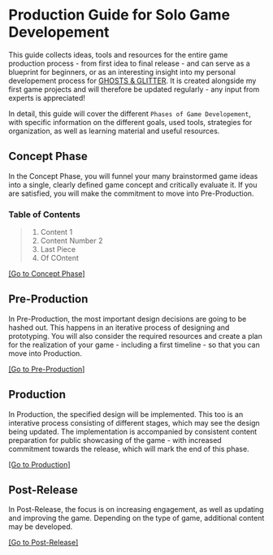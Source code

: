 # Production Guide for Solo Game Developement

This guide collects ideas, tools and resources for the entire game production process - from first idea to final release - and can serve as a blueprint for beginners, or as an interesting insight into my personal developement process for [GHOSTS & GLITTER](https://www.youtube.com/@ghostsnglitter). It is created alongside my first game projects and will therefore be updated regularly - any input from experts is appreciated!

In detail, this guide will cover the different `Phases of Game Developement`, with specific information on the different goals, used tools, strategies for organization, as well as learning material and useful resources.

<a name="concept-phase"></a>
## Concept Phase

In the Concept Phase, you will funnel your many brainstormed game ideas into a single, clearly defined game concept and critically evaluate it. If you are satisfied, you will make the commitment to move into Pre-Production.

### Table of Contents
> 1. Content 1
> 2. Content Number 2
> 3. Last Piece
> 4. Of COntent

[[Go to Concept Phase]](1_ConceptPhase.md)

<a name="pre-production"></a>
## Pre-Production

In Pre-Production, the most important design decisions are going to be hashed out. This happens in an iterative process of designing and prototyping. You will also consider the required resources and create a plan for the realization of your game - including a first timeline - so that you can move into Production.

[[Go to Pre-Production]](2_PreProduction.md)

<a name="production"></a>
## Production

In Production, the specified design will be implemented. This too is an interative process consisting of different stages, which may see the design being updated. The implementation is accompanied by consistent content preparation for public showcasing of the game - with increased commitment towards the release, which will mark the end of this phase.

[[Go to Production]](3_Production.md)

<a name="post-release"></a>
## Post-Release

In Post-Release, the focus is on increasing engagement, as well as updating and improving the game. Depending on the type of game, additional content may be developed.

[[Go to Post-Release]](4_PostRelease.md)